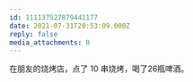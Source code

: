 ```yaml
---
id: 111137527879441177
date: 2021-07-31T20:53:09.000Z
reply: false
media_attachments: 0
---
```


在朋友的烧烤店，点了 10 串烧烤，喝了26瓶啤酒。

